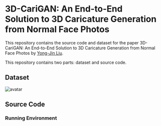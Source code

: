 # 3D-CariGAN: An End-to-End Solution to 3D Caricature Generation from Normal Face Photos

This repository contains the source code and dataset for the paper 3D-CariGAN: An End-to-End Solution to 3D Caricature Generation from Normal Face Photos by [Yong-Jin Liu](https://cg.cs.tsinghua.edu.cn/people/~Yongjin/Yongjin.htm).
 
This repository contains two parts: dataset and source code.

## Dataset

![avatar](./fig/2d.jpg)

## Source Code

### Running Environment

